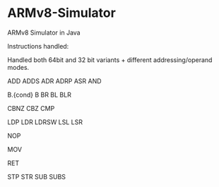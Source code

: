 # ARMv8-Simulator

ARMv8 Simulator in Java

Instructions handled:

Handled both 64bit and 32 bit variants + different addressing/operand modes.

ADD
ADDS
ADR
ADRP
ASR
AND

B.{cond}
B
BR
BL
BLR


CBNZ
CBZ
CMP

LDP
LDR
LDRSW
LSL
LSR

NOP

MOV

RET

STP
STR
SUB
SUBS